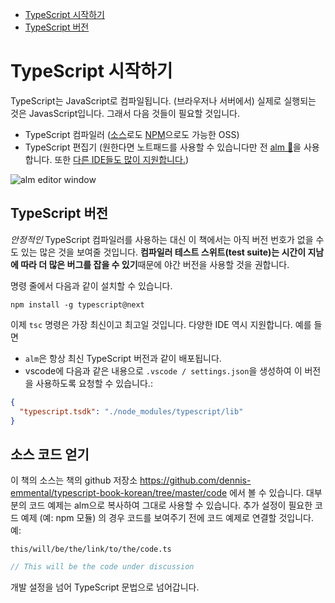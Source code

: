 * [TypeScript 시작하기](#getting-started-with-typescript)
* [TypeScript 버전](#typescript-version)

# TypeScript 시작하기

TypeScript는 JavaScript로 컴파일됩니다. (브라우저나 서버에서) 실제로 실행되는 것은 JavasScript입니다. 그래서 다음 것들이 필요할 것입니다.

* TypeScript 컴파일러 ([소스](https://github.com/Microsoft/TypeScript/)로도 [NPM](https://www.npmjs.com/package/typescript)으로도 가능한 OSS)
* TypeScript 편집기 (원한다면 노트패드를 사용할 수 있습니다만 전 [alm 🌹](https://alm-tools.github.io/)을 사용합니다. 또한 [다른 IDE들도 많이 지원합니다.]( https://github.com/Microsoft/TypeScript/wiki/TypeScript-Editor-Support))


![alm editor window](https://raw.githubusercontent.com/alm-tools/alm-tools.github.io/master/screens/main.png)


## TypeScript 버전

*안정적인* TypeScript 컴파일러를 사용하는 대신 이 책에서는 아직 버전 번호가 없을 수도 있는 많은 것을 보여줄 것입니다. **컴파일러 테스트 스위트(test suite)는 시간이 지남에 따라 더 많은 버그를 잡을 수 있기**때문에 야간 버전을 사용할 것을 권합니다.

명령 줄에서 다음과 같이 설치할 수 있습니다.

```
npm install -g typescript@next
```

이제 `tsc` 명령은 가장 최신이고 최고일 것입니다. 다양한 IDE 역시 지원합니다. 예를 들면

* `alm`은 항상 최신 TypeScript 버전과 같이 배포됩니다.
* vscode에 다음과 같은 내용으로 `.vscode / settings.json`을 생성하여 이 버전을 사용하도록 요청할 수 있습니다.:

```json
{
  "typescript.tsdk": "./node_modules/typescript/lib"
}
```

## 소스 코드 얻기
이 책의 소스는 책의 github 저장소 https://github.com/dennis-emmental/typescript-book-korean/tree/master/code 에서 볼 수 있습니다. 대부분의 코드 예제는 alm으로 복사하여 그대로 사용할 수 있습니다. 추가 설정이 필요한 코드 예제 (예: npm 모듈) 의 경우 코드를 보여주기 전에 코드 예제로 연결할 것입니다. 예:

`this/will/be/the/link/to/the/code.ts`
```ts
// This will be the code under discussion
```

개발 설정을 넘어 TypeScript 문법으로 넘어갑니다.
